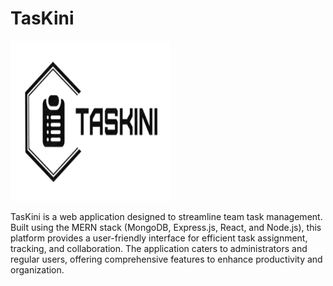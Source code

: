 # TasKini

<a href="https://github.com/20YoussefDhouib02/TasKini">
    <img src="./frontend/public/logo.png" alt="Logo" width="256" height="256">
</a>

TasKini is a web application designed to streamline team task management. Built using the MERN stack (MongoDB, Express.js, React, and Node.js), this platform provides a user-friendly interface for efficient task assignment, tracking, and collaboration. The application caters to administrators and regular users, offering comprehensive features to enhance productivity and organization.